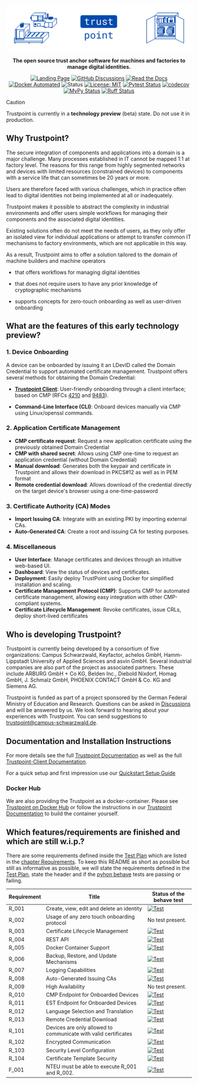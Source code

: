 ![Trustpoint](.github-assets/trustpoint_banner.png)

<div align="center">

**The open source trust anchor software for machines and factories to manage digital identities.**

[![Landing Page](https://img.shields.io/badge/Landing_Page-014BAD)](https://trustpoint.campus-schwarzwald.de/en/)
[![GitHub Discussions](https://img.shields.io/badge/GitHub-Discussions-014BAD)](https://github.com/orgs/TrustPoint-Project/discussions)
[![Read the Docs](https://img.shields.io/readthedocs/trustpoint)](https://trustpoint.readthedocs.io)
[![Docker Automated](https://img.shields.io/docker/automated/trustpointproject/trustpoint)](https://hub.docker.com/r/trustpointproject/trustpoint)
![Status](https://img.shields.io/badge/Status-Beta-red)
[![License: MIT](https://img.shields.io/badge/License-MIT-yellow.svg)](https://opensource.org/licenses/MIT)
[![Pytest Status](https://github.com/TrustPoint-Project/trustpoint/actions/workflows/pytest.yml/badge.svg)](https://github.com/TrustPoint-Project/trustpoint/actions/workflows/pytest.yml)
[![codecov](https://codecov.io/gh/Trustpoint-Project/trustpoint/graph/badge.svg?token=0N31L1QWPE)](https://codecov.io/gh/Trustpoint-Project/trustpoint)
[![MyPy Status](https://github.com/TrustPoint-Project/trustpoint/actions/workflows/mypy.yml/badge.svg)](https://github.com/TrustPoint-Project/trustpoint/actions/workflows/mypy.yml)
[![Ruff Status](https://github.com/TrustPoint-Project/trustpoint/actions/workflows/ruff.yml/badge.svg)](https://github.com/TrustPoint-Project/trustpoint/actions/workflows/ruff.yml)

</div>

> [!CAUTION]
> Trustpoint is currently in a **technology preview** (beta) state. Do not use it in production.

## Why Trustpoint?

The secure integration of components and applications into a domain is a major challenge. Many processes established in
IT cannot be mapped 1:1 at factory level. The reasons for this range from highly segmented networks and devices with
limited resources (constrained devices) to components with a service life that can sometimes be 20 years or more.

Users are therefore faced with various challenges, which in practice often lead to digital identities not being
implemented at all or inadequately.

Trustpoint makes it possible to abstract the complexity in industrial environments and offer users simple workflows for
managing their components and the associated digital identities.

Existing solutions often do not meet the needs of users, as they only offer an isolated view for individual applications
or attempt to transfer common IT mechanisms to factory environments, which are not applicable in this way.

As a result, Trustpoint aims to offer a solution tailored to the domain of machine builders and machine operators

- that offers workflows for managing digital identities

- that does not require users to have any prior knowledge of cryptographic mechanisms

- supports concepts for zero-touch onboarding as well as user-driven onboarding

## What are the features of this early technology preview?

### 1. Device Onboarding

A device can be onboarded by issuing it an LDevID called the Domain Credential to support automated certificate
management.
Trustpoint offers several methods for obtaining the Domain Credential:

- **[Trustpoint Client](https://github.com/TrustPoint-Project/trustpoint-client)**: User-friendly onboarding through a
  client
  interface; based on CMP (RFCs [4210](https://datatracker.ietf.org/doc/html/rfc4210)
  and [9483](https://datatracker.ietf.org/doc/rfc9483/)).

<!-- - **AOKI Zero Touch**: Fully automated mutually authenticated onboarding. -->

- **Command-Line Interface (CLI)**: Onboard devices manually via CMP using Linux/openssl commands.

### 2. Application Certificate Management

- **CMP certificate request**: Request a new application certificate using the previously obtained Domain Credential
- **CMP with shared secret**: Allows using CMP one-time to request an application credential (without Domain Credential)
- **Manual download**: Generates both the keypair and certificate in Trustpoint and allows their download in PKCS#12 as
  well as in PEM format
- **Remote credential download**: Allows download of the credential directly on the target device's browser using a
  one-time-password

### 3. Certificate Authority (CA) Modes

- **Import Issuing CA**: Integrate with an existing PKI by importing external CAs.
- **Auto-Generated CA**: Create a root and issuing CA for testing purposes.

### 4. Miscellaneous

- **User Interface**: Manage certificates and devices through an intuitive web-based UI.
- **Dashboard**: View the status of devices and certificates.
- **Deployment**: Easily deploy TrustPoint using Docker for simplified installation and scaling.
- **Certificate Management Protocol (CMP)**: Supports CMP for automated certificate management, allowing easy
  integration with other CMP-compliant systems.
- **Certificate Lifecycle Management**: Revoke certificates, issue CRLs, deploy short-lived certificates

## Who is developing Trustpoint?

Trustpoint is currently being developed by a consortium of five organizations: Campus Schwarzwald, Keyfactor, achelos
GmbH, Hamm-Lippstadt University of Applied Sciences and asvin GmbH. Several industrial companies are also part of the
project as associated partners. These include ARBURG GmbH + Co KG, Belden Inc., Diebold Nixdorf, Homag GmbH, J. Schmalz
GmbH, PHOENIX CONTACT GmbH & Co. KG and Siemens AG.

Trustpoint is funded as part of a project sponsored by the German Federal Ministry of Education and Research. Questions
can be asked in [Discussions](https://github.com/orgs/TrustPoint-Project/discussions) and will be answered by us. We
look forward to hearing about your experiences with Trustpoint. You can send suggestions to
trustpoint@campus-schwarzwald.de.

## Documentation and Installation Instructions

For more details see the full [Trustpoint Documentation](https://trustpoint.readthedocs.io/en/latest/) as well as
the full [Trustpoint-Client Documentation](https://trustpoint-client.readthedocs.io/en/latest/).

For a quick setup and first impression use
our [Quickstart Setup Guide](https://trustpoint.readthedocs.io/en/latest/quickstart_setup.html#)

### Docker Hub

We are also providing the Trustpoint as a docker-container. Please see
[Trustpoint on Docker Hub](https://hub.docker.com/r/trustpointproject/trustpoint) or follow the
instructions in our [Trustpoint Documentation](https://trustpoint.readthedocs.io/en/latest/) to build the
container yourself.

## Which features/requirements are finished and which are still w.i.p.?

There are some requirements defined inside
the [Test Plan](https://trustpoint.readthedocs.io/en/test_plan/test_plan.html)
which are listed in
the [chapter Requirements](https://trustpoint.readthedocs.io/en/test_plan/test_plan.html#requirements).
To keep this README as short as possible but still as informative as possible,
we will state the requirements defined in
the [Test Plan](https://trustpoint.readthedocs.io/en/test_plan/test_plan.html),
state the header and if the [pyhon behave](https://behave.readthedocs.io/en/latest/) tests are passing or failing.

| Requirement | Title                                                           | Status of the behave test                                                                                                                                                                                   |
|-------------|-----------------------------------------------------------------|-------------------------------------------------------------------------------------------------------------------------------------------------------------------------------------------------------------|
| R_001       | Create, view, edit and delete an identity                       | [![Test](https://github.com/TrustPoint-Project/trustpoint/actions/workflows/r_001_feature_test.yml/badge.svg)](https://github.com/TrustPoint-Project/trustpoint/actions/workflows/r_001_feature_test.yml)   |
| R_002       | Usage of any zero touch onboarding protocol                     | No test present.                                                                                                                                                                                            |
| R_003       | Certificate Lifecycle Management                                | [![Test](https://github.com/TrustPoint-Project/trustpoint/actions/workflows/r_003_feature_test.yml/badge.svg)](https://github.com/TrustPoint-Project/trustpoint/actions/workflows/r_003_feature_test.yml)   |
| R_004       | REST API                                                        | [![Test](https://github.com/TrustPoint-Project/trustpoint/actions/workflows/r_004_feature_test.yml/badge.svg)](https://github.com/TrustPoint-Project/trustpoint/actions/workflows/r_004_feature_test.yml)   |
| R_005       | Docker Container Support                                        | [![Test](https://github.com/TrustPoint-Project/trustpoint/actions/workflows/docker-test-compose.yml/badge.svg)](https://github.com/TrustPoint-Project/trustpoint/actions/workflows/docker-test-compose.yml) |
| R_006       | Backup, Restore, and Update Mechanisms                          | [![Test](https://github.com/TrustPoint-Project/trustpoint/actions/workflows/r_006_feature_test.yml/badge.svg)](https://github.com/TrustPoint-Project/trustpoint/actions/workflows/r_006_feature_test.yml)   |
| R_007       | Logging Capabilities                                            | [![Test](https://github.com/TrustPoint-Project/trustpoint/actions/workflows/r_007_feature_test.yml/badge.svg)](https://github.com/TrustPoint-Project/trustpoint/actions/workflows/r_007_feature_test.yml)   |
| R_008       | Auto-Generated Issuing CAs                                      | [![Test](https://github.com/TrustPoint-Project/trustpoint/actions/workflows/r_008_feature_test.yml/badge.svg)](https://github.com/TrustPoint-Project/trustpoint/actions/workflows/r_008_feature_test.yml)   |
| R_009       | High Availability                                               | No test present.                                                                                                                                                                                            |
| R_010       | CMP Endpoint for Onboarded Devices                              | [![Test](https://github.com/TrustPoint-Project/trustpoint/actions/workflows/r_010_feature_test.yml/badge.svg)](https://github.com/TrustPoint-Project/trustpoint/actions/workflows/r_010_feature_test.yml)   |
| R_011       | EST Endpoint for Onboarded Devices                              | [![Test](https://github.com/TrustPoint-Project/trustpoint/actions/workflows/r_011_feature_test.yml/badge.svg)](https://github.com/TrustPoint-Project/trustpoint/actions/workflows/r_011_feature_test.yml)   |
| R_012       | Language Selection and Translation                              | [![Test](https://github.com/TrustPoint-Project/trustpoint/actions/workflows/r_012_feature_test.yml/badge.svg)](https://github.com/TrustPoint-Project/trustpoint/actions/workflows/r_012_feature_test.yml)   |
| R_013       | Remote Credential Download                                      | [![Test](https://github.com/TrustPoint-Project/trustpoint/actions/workflows/r_013_feature_test.yml/badge.svg)](https://github.com/TrustPoint-Project/trustpoint/actions/workflows/r_013_feature_test.yml)   |
| R_101       | Devices are only allowed to communicate with valid certificates | [![Test](https://github.com/TrustPoint-Project/trustpoint/actions/workflows/r_101_feature_test.yml/badge.svg)](https://github.com/TrustPoint-Project/trustpoint/actions/workflows/r_101_feature_test.yml)   |
| R_102       | Encrypted Communication                                         | [![Test](https://github.com/TrustPoint-Project/trustpoint/actions/workflows/r_102_feature_test.yml/badge.svg)](https://github.com/TrustPoint-Project/trustpoint/actions/workflows/r_102_feature_test.yml)   |
| R_103       | Security Level Configuration                                    | [![Test](https://github.com/TrustPoint-Project/trustpoint/actions/workflows/r_103_feature_test.yml/badge.svg)](https://github.com/TrustPoint-Project/trustpoint/actions/workflows/r_103_feature_test.yml)   |
| R_104       | Certificate Template Security                                   | [![Test](https://github.com/TrustPoint-Project/trustpoint/actions/workflows/r_104_feature_test.yml/badge.svg)](https://github.com/TrustPoint-Project/trustpoint/actions/workflows/r_104_feature_test.yml)   |
| F_001       | NTEU must be able to execute R_001 and R_002.                   | [![Test](https://github.com/TrustPoint-Project/trustpoint/actions/workflows/f_001_feature_test.yml/badge.svg)](https://github.com/TrustPoint-Project/trustpoint/actions/workflows/f_001_feature_test.yml)   |
